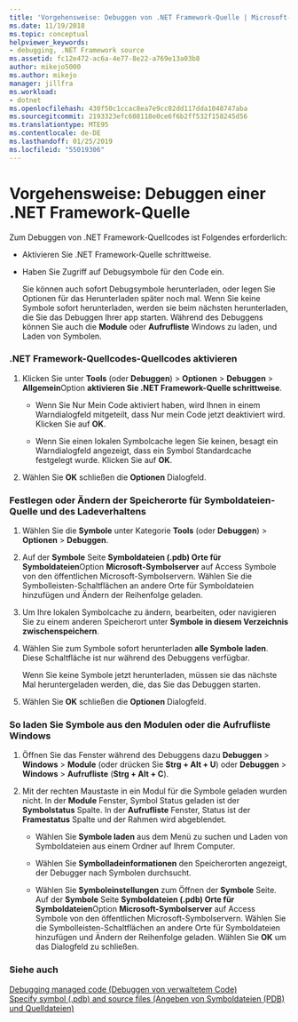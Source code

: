 ```yaml
---
title: 'Vorgehensweise: Debuggen von .NET Framework-Quelle | Microsoft-Dokumentation'
ms.date: 11/19/2018
ms.topic: conceptual
helpviewer_keywords:
- debugging, .NET Framework source
ms.assetid: fc12e472-ac6a-4e77-8e22-a769e13a03b8
author: mikejo5000
ms.author: mikejo
manager: jillfra
ms.workload:
- dotnet
ms.openlocfilehash: 430f50c1ccac8ea7e9cc02dd117dda1048747aba
ms.sourcegitcommit: 2193323efc608118e0ce6f6b2ff532f158245d56
ms.translationtype: MTE95
ms.contentlocale: de-DE
ms.lasthandoff: 01/25/2019
ms.locfileid: "55019306"
---
```

# <a name="how-to-debug-net-framework-source"></a>Vorgehensweise: Debuggen einer .NET Framework-Quelle

Zum Debuggen von .NET Framework-Quellcodes ist Folgendes erforderlich:

- Aktivieren Sie .NET Framework-Quelle schrittweise.  
  
- Haben Sie Zugriff auf Debugsymbole für den Code ein. 
  
  Sie können auch sofort Debugsymbole herunterladen, oder legen Sie Optionen für das Herunterladen später noch mal. Wenn Sie keine Symbole sofort herunterladen, werden sie beim nächsten herunterladen, die Sie das Debuggen Ihrer app starten. Während des Debuggens können Sie auch die **Module** oder **Aufrufliste** Windows zu laden, und Laden von Symbolen.  
  
### <a name="to-enable-stepping-into-net-framework-source"></a>.NET Framework-Quellcodes-Quellcodes aktivieren 
  
1. Klicken Sie unter **Tools** (oder **Debuggen**) > **Optionen** > **Debuggen** > **Allgemein**Option **aktivieren Sie .NET Framework-Quelle schrittweise**.  
   
   - Wenn Sie Nur Mein Code aktiviert haben, wird Ihnen in einem Warndialogfeld mitgeteilt, dass Nur mein Code jetzt deaktiviert wird. Klicken Sie auf **OK**.  
   
   - Wenn Sie einen lokalen Symbolcache legen Sie keinen, besagt ein Warndialogfeld angezeigt, dass ein Symbol Standardcache festgelegt wurde. Klicken Sie auf **OK**.  
   
1. Wählen Sie **OK** schließen die **Optionen** Dialogfeld.
  
### <a name="to-set-or-change-symbol-source-locations-and-loading-behavior"></a>Festlegen oder Ändern der Speicherorte für Symboldateien-Quelle und des Ladeverhaltens

1. Wählen Sie die **Symbole** unter Kategorie **Tools** (oder **Debuggen**) > **Optionen** > **Debuggen**.  
  
1. Auf der **Symbole** Seite **Symboldateien (.pdb) Orte für Symboldateien**Option **Microsoft-Symbolserver** auf Access Symbole von den öffentlichen Microsoft-Symbolservern. Wählen Sie die Symbolleisten-Schaltflächen an andere Orte für Symboldateien hinzufügen und Ändern der Reihenfolge geladen. 
   
1. Um Ihre lokalen Symbolcache zu ändern, bearbeiten, oder navigieren Sie zu einem anderen Speicherort unter **Symbole in diesem Verzeichnis zwischenspeichern**.  
   
1. Wählen Sie zum Symbole sofort herunterladen **alle Symbole laden**. Diese Schaltfläche ist nur während des Debuggens verfügbar.  
   
   Wenn Sie keine Symbole jetzt herunterladen, müssen sie das nächste Mal heruntergeladen werden, die, das Sie das Debuggen starten.  
   
1. Wählen Sie **OK** schließen die **Optionen** Dialogfeld.  
  
### <a name="to-load-symbols-from-the-modules-or-call-stack-windows"></a>So laden Sie Symbole aus den Modulen oder die Aufrufliste Windows  
  
1. Öffnen Sie das Fenster während des Debuggens dazu **Debuggen** > **Windows** > **Module** (oder drücken Sie **Strg + Alt + U**) oder **Debuggen** > **Windows** > **Aufrufliste** (**Strg + Alt + C**). 
   
1. Mit der rechten Maustaste in ein Modul für die Symbole geladen wurden nicht. In der **Module** Fenster, Symbol Status geladen ist der **Symbolstatus** Spalte. In der **Aufrufliste** Fenster, Status ist der **Framestatus** Spalte und der Rahmen wird abgeblendet. 
   
   - Wählen Sie **Symbole laden** aus dem Menü zu suchen und Laden von Symboldateien aus einem Ordner auf Ihrem Computer. 
   
   - Wählen Sie **Symbolladeinformationen** den Speicherorten angezeigt, der Debugger nach Symbolen durchsucht.  
   
   - Wählen Sie **Symboleinstellungen** zum Öffnen der **Symbole** Seite. Auf der **Symbole** Seite **Symboldateien (.pdb) Orte für Symboldateien**Option **Microsoft-Symbolserver** auf Access Symbole von den öffentlichen Microsoft-Symbolservern. Wählen Sie die Symbolleisten-Schaltflächen an andere Orte für Symboldateien hinzufügen und Ändern der Reihenfolge geladen. Wählen Sie **OK** um das Dialogfeld zu schließen. 
  
### <a name="see-also"></a>Siehe auch  
 [Debugging managed code (Debuggen von verwaltetem Code)](../debugger/debugging-managed-code.md)   
 [Specify symbol (.pdb) and source files (Angeben von Symboldateien (PDB) und Quelldateien)](../debugger/specify-symbol-dot-pdb-and-source-files-in-the-visual-studio-debugger.md)